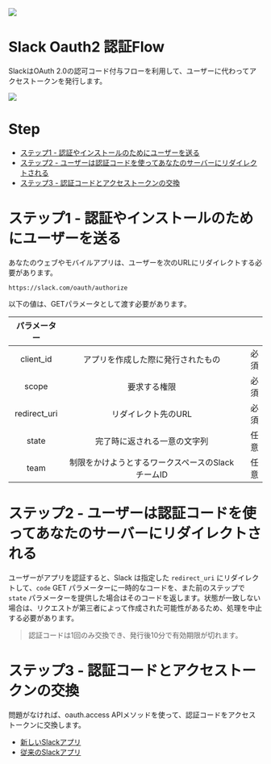 ![](https://media.discordapp.net/attachments/870596181728837692/870683994818244608/Slack_RGB.png?width=943&height=386)

# Slack Oauth2 認証Flow

SlackはOAuth 2.0の認可コード付与フローを利用して、ユーザーに代わってアクセストークンを発行します。

![](https://cdn.discordapp.com/attachments/870596181728837692/870684680100413460/slack_oauth_flow_diagram.png)

# Step 
- [ステップ1 - 認証やインストールのためにユーザーを送る](#ステップ1---認証やインストールのためにユーザーを送る)
- [ステップ2 - ユーザーは認証コードを使ってあなたのサーバーにリダイレクトされる](#ステップ2---ユーザーは認証コードを使ってあなたのサーバーにリダイレクトされる)
- [ステップ3 - 認証コードとアクセストークンの交換](#ステップ3---認証コードとアクセストークンの交換)

# ステップ1 - 認証やインストールのためにユーザーを送る

あなたのウェブやモバイルアプリは、ユーザーを次のURLにリダイレクトする必要があります。

```
https://slack.com/oauth/authorize
```

以下の値は、GETパラメータとして渡す必要があります。

|  パラメーター  |||
|:------------: | :-------------: |  -------------: |
|  client_id  |  アプリを作成した際に発行されたもの  |  必須  |
|  scope  |  要求する権限  |  必須  |
|  redirect_uri  |  リダイレクト先のURL  |  必須  |
|  state  |  完了時に返される一意の文字列  |  任意  |
|  team  |  制限をかけようとするワークスペースのSlackチームID  |  任意  |

# ステップ2 - ユーザーは認証コードを使ってあなたのサーバーにリダイレクトされる 

ユーザーがアプリを認証すると、Slack は指定した `redirect_uri` にリダイレクトして、`code` GET パラメーターに一時的なコードを、また前のステップで `state` パラメーターを提供した場合はそのコードを返します。状態が一致しない場合は、リクエストが第三者によって作成された可能性があるため、処理を中止する必要があります。

> 認証コードは1回のみ交換でき、発行後10分で有効期限が切れます。

# ステップ3 - 認証コードとアクセストークンの交換

問題がなければ、oauth.access APIメソッドを使って、認証コードをアクセストークンに交換します。

- [新しいSlackアプリ](https://api.slack.com/methods/oauth.v2.access)
- [従来のSlackアプリ](https://api.slack.com/methods/oauth.access)